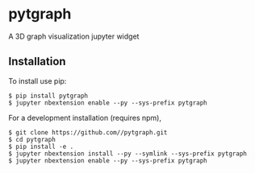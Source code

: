 pytgraph
===============================

A 3D graph visualization jupyter widget

Installation
------------

To install use pip:

    $ pip install pytgraph
    $ jupyter nbextension enable --py --sys-prefix pytgraph


For a development installation (requires npm),

    $ git clone https://github.com//pytgraph.git
    $ cd pytgraph
    $ pip install -e .
    $ jupyter nbextension install --py --symlink --sys-prefix pytgraph
    $ jupyter nbextension enable --py --sys-prefix pytgraph
